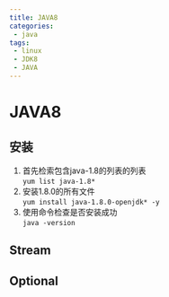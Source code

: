 ```yaml
---
title: JAVA8
categories:
 - java
tags:
 - linux
 - JDK8
 - JAVA
---
```


# JAVA8

## 安装
1. 首先检索包含java-1.8的列表的列表  
`yum list java-1.8*`
1. 安装1.8.0的所有文件    
`yum install java-1.8.0-openjdk* -y`
1. 使用命令检查是否安装成功    
`java -version`

## Stream


## Optional